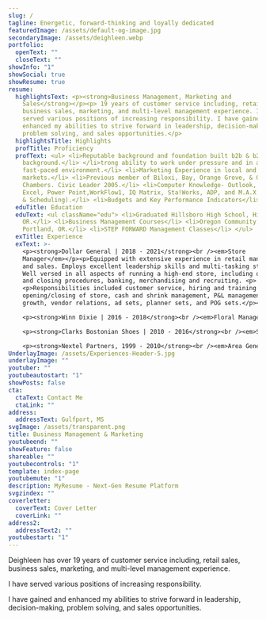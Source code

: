 ```yaml
---
slug: /
tagline: Energetic, forward-thinking and loyally dedicated
featuredImage: /assets/default-og-image.jpg
secondaryImage: /assets/deighleen.webp
portfolio:
  openText: ""
  closeText: ""
showInfo: "1"
showSocial: true
showResume: true
resume:
  highlightsText: <p><strong>Business Management, Marketing and
    Sales</strong></p><p> 19 years of customer service including, retail sales,
    business sales, marketing, and multi-level management experience. I have
    served various positions of increasing responsibility. I have gained and
    enhanced my abilities to strive forward in leadership, decision-making,
    problem solving, and sales opportunities.</p>
  highlightsTitle: Highlights
  profTitle: Proficiency
  profText: <ul> <li>Reputable background and foundation built b2b & b2c sales
    background.</li> </li>trong ability to work under pressure and in a
    fast-paced environment.</li> <li>Marketing Experience in local and national
    markets.</li> <li>Previous member of Biloxi, Bay, Orange Grove, & Gulfport
    Chambers. Civic Leader 2005.</li> <li>Computer Knowledge- Outlook, Word,
    Excel, Power Point,WorkFlow1, IQ Matrix, Sta!Works, ADP, and M.A.X. (Payroll
    & Scheduling).</li> <li>Budgets and Key Performance Indicators</li> </ul>
  eduTitle: Education
  eduText: <ul className="edu"> <li>Graduated Hillsboro High School, Hillsboro,
    OR.</li> <li>Business Management Courses</li> <li>Oregon Community College,
    Portland, OR.</li> <li>STEP FORWARD Management Classes</li> </ul>
  exTitle: Experience
  exText: >-
    <p><strong>Dollar General | 2018 - 2021</strong><br /><em>Store
    Manager</em></p><p>Equipped with extensive experience in retail management
    and sales. Employs excellent leadership skills and multi-tasking strengths.
    Well versed in all aspects of running a high-end store, including opening
    and closing procedures, banking, merchandising and recruiting. <p>
    <p>Responsibilities included customer service, hiring and training of sta!,
    opening/closing of store, cash and shrink management, P&L management, sales
    growth, vendor relations, ad sets, planner sets, and POG sets.</p><br />

    <p><strong>Winn Dixie | 2016 - 2018</strong><br /><em>Floral Manager</em></p> <p>Current responsibilities include daily creation of both attractive and profitable arrangements. Support given to General Manager with strong communication skills and strategic product merchandising.</p> <p>Currently trained in department inventory audits and shrink control using T.P.R methods. Other daily tasks include pricing accuracy, web and vendor ordering and knowledge of produce department procedures and expectations.</p>

    <p><strong>Clarks Bostonian Shoes | 2010 - 2016</strong><br /><em>Store Manager</em></p> <p>Duties include overseeing day to day store operations that include, hiring, and coaching, analyzing sales, setting store goals, and achieving sales budgets.</p> <p>Provide team leadership by example. Display and communicate to my team, “World Class Service,” at all times to every guest, every day. Identify, prioritize, and delegate workloads. Ensure that all daily, weekly, and monthly store reports are met at deadline.</p>

    <p><strong>Nextel Partners, 1999 - 2010</strong><br /><em>Area General Manager</em></p> <p>Responsible for all daily operations of 9 high volume retail locations & B2B Sales Team. Trained retail associates and business sales consultants. </p> <p>Developed new business and customer prospects. Achieved and surpassed sales goals with Retail locations and with B2B customers for 6 consecutive years. Developed high standards of public relations and networking strategies to acquire new and retain existing accounts.</p>
UnderlayImage: /assets/Experiences-Header-5.jpg
underlayImage: ""
youtuber: ""
youtubeautostart: "1"
showPosts: false
cta:
  ctaText: Contact Me
  ctaLink: ""
address:
  addressText: Gulfport, MS
svgImage: /assets/transparent.png
title: Business Management & Marketing
youtubeend: ""
showFeature: false
shareable: ""
youtubecontrols: "1"
template: index-page
youtubemute: "1"
description: MyResume - Next-Gen Resume Platform
svgzindex: ""
coverletter:
  coverText: Cover Letter
  coverLink: ""
address2:
  addressText2: ""
youtubestart: "1"
---
```

Deighleen has over 19 years of customer service including, retail sales, business sales, marketing, and multi-level management experience.

I have served various positions of increasing responsibility.

I have gained and enhanced my abilities to strive forward in leadership, decision-making, problem solving, and sales opportunities.